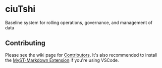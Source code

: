 # ciuTshi

Baseline system for rolling operations, governance, and management of data

## Contributing

Please see the wiki page for [Contributors](#). It's also recommended to install the [MyST-Markdown Extension](https://marketplace.visualstudio.com/items?itemName=ExecutableBookProject.myst-highlight) if you're using VSCode.

